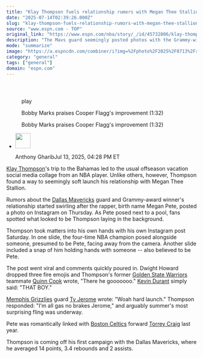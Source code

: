 ```yaml
---
title: "Klay Thompson fuels relationship rumors with Megan Thee Stallion"
date: "2025-07-14T02:39:26.000Z"
slug: "klay-thompson-fuels-relationship-rumors-with-megan-thee-stallion"
source: "www.espn.com - TOP"
original_link: "https://www.espn.com/nba/story/_/id/45732806/klay-thompson-relationship-megan-thee-stallion-dallas-mavericks"
description: "The Mavs guard seemingly posted photos with the Grammy-winning rapper on Instagram."
mode: "summarize"
image: "https://a.espncdn.com/combiner/i?img=%2Fphoto%2F2025%2F0713%2Fr1518605_643x362_16%2D9.png"
category: "general"
tags: ["general"]
domain: "espn.com"
---
```

<div id="readability-page-1" class="page"><section id="article-feed" data-behavior="author_overlay article_header_news_feed_item_meta article_legal_footer"><article data-id="45732806" data-behavior="story_scroll story_progress iframe" data-src="/nba/story/_/id/45732806/klay-thompson-relationship-megan-thee-stallion-dallas-mavericks"><div><header></header><figure data-video="watch,640,360,45730114,whitelist-VG|SR|PA|UG|CV|MX|CI|TT|BR|MH|KE|BS|CM|ST|JM|EC|ZM|PW|SZ|SV|GB|UK|MS|NI|BJ|BQ|CR|GD|GF|CD|AW|MP|SC|VE|MF|ML|MG|GH|BB|BI|BZ|AS|BW|ET|TZ|BF|GY|SL|KN|MU|RE|TC|GN|FM|BM|ER|NG|BO|GU|MQ|MZ|AU|HT|PY|UM|KY|GW|US|PR|VI|UY|CG|NE|CU|NZ|KM|NA|AO|GP|CL|CO|LS|VC|CF|SX|TG|ZA|LR|AR|SS|MW|FJ|PE|AM|RW|SN|AG|GA|HN|GM|DO|GQ|GT|AI|ZW|LC|" data-cerebro-id="6873bb0eac2b6424ea643cbb" data-title="Bobby Marks praises Cooper Flagg's improvement" data-source="espn" data-contributing-partner="wsc"><div><picture><source srcset="https://a.espncdn.com/combiner/i?img=%2Fmedia%2Fmotion%2Fwsc%2F2025%2F0713%2Ff7500672%2D4e8a%2D43e0%2D88a6%2D6857ab366ac2%2Ff7500672%2D4e8a%2D43e0%2D88a6%2D6857ab366ac2.jpg&amp;w=943&amp;h=530&amp;cquality=80&amp;format=jpg" media="(min-width: 376px)"><source srcset="https://a.espncdn.com/combiner/i?img=%2Fmedia%2Fmotion%2Fwsc%2F2025%2F0713%2Ff7500672%2D4e8a%2D43e0%2D88a6%2D6857ab366ac2%2Ff7500672%2D4e8a%2D43e0%2D88a6%2D6857ab366ac2.jpg&amp;w=375&amp;cquality=80, https://a.espncdn.com/combiner/i?img=%2Fmedia%2Fmotion%2Fwsc%2F2025%2F0713%2Ff7500672%2D4e8a%2D43e0%2D88a6%2D6857ab366ac2%2Ff7500672%2D4e8a%2D43e0%2D88a6%2D6857ab366ac2.jpg&amp;w=750&amp;cquality=40&amp;format=jpg 2x" media="(max-width: 375px)"></picture><p><span data-id="45730114">play</span></p></div><figcaption><div><p><span>Bobby Marks praises Cooper Flagg's improvement (1:32)</span></p><p>Bobby Marks praises Cooper Flagg's improvement (1:32)</p></div></figcaption></figure><div><div><ul><li><p><img src="https://a.espncdn.com/combiner/i?img=/i/columnists/espn_generic_m.jpg&amp;h=80&amp;w=80&amp;scale=crop" alt="" width="40" height="40"></p><p>Anthony Gharib<span>Jul 13, 2025, 04:28 PM ET</span></p></li></ul></div><p><a href="https://www.espn.com/nba/player/_/id/6475/klay-thompson">Klay Thompson</a>'s trip to the Bahamas led to the usual offseason vacation social media collage from an NBA player. Unlike others, however, Thompson found a way to seemingly soft launch his relationship with Megan Thee Stallion.</p><p>Rumors about the <a data-clubhouse-guid="f00d1f4e-4ce6-d581-466c-5b52531cf7ad" href="https://www.espn.com/nba/team/_/name/dal/dallas-mavericks">Dallas Mavericks</a> guard and Grammy-award winner's relationship started swirling after the rapper, birth name Megan Pete, posted a photo on Instagram on Thursday. As Pete posed next to a pool, fans spotted what looked to be Thompson laying in the background.</p><p>Thompson took matters into his own hands with his own Instagram post Saturday. In one slide, the four-time NBA champion posed alongside someone, presumed to be Pete, facing away from the camera. Another slide included a snap of him holding hands with someone -- also believed to be Pete.</p><blockquote data-instgrm-captioned="" data-instgrm-permalink="https://www.instagram.com/p/DMBkrYiRzlU/?utm_source=ig_embed&amp;utm_campaign=loading" data-instgrm-version="14"></blockquote>
<p>The post went viral and comments quickly poured in. Dwight Howard dropped three fire emojis and Thompson's former <a data-clubhouse-guid="77a8546f-24bf-a333-8161-bf9f75396c49" href="https://www.espn.com/nba/team/_/name/gs/golden-state-warriors">Golden State Warriors</a> teammate <a href="https://www.espn.com/nba/player/_/id/2566745/quinn-cook">Quinn Cook</a> wrote, "There he gooooooo." <a data-player-guid="dc324fde-eee8-98e2-09ac-d31d8ad9909e" href="https://www.espn.com/nba/player/_/id/3202/kevin-durant">Kevin Durant</a> simply said: "THAT BOY."</p><p><a data-clubhouse-guid="af5d4942-aeb5-2d07-2a8a-f70b54617e51" href="https://www.espn.com/nba/team/_/name/mem/memphis-grizzlies">Memphis Grizzlies</a> guard <a data-player-guid="c3105754-89ce-5055-3b1b-61c45e7ce40a" href="https://www.espn.com/nba/player/_/id/4065733/ty-jerome">Ty Jerome</a> wrote: "Woah hard launch." Thompson responded: "I'm all gas no brakes Jerome," and arguably summer's most surprising fling was underway.</p><p>Pete was romantically linked with <a data-clubhouse-guid="2ca761df-5f60-b2e9-22ed-e099c46d889b" href="https://www.espn.com/nba/team/_/name/bos/boston-celtics">Boston Celtics</a> forward <a data-player-guid="91a15f7d-0a24-cb15-0c4b-0bb2ca44b791" href="https://www.espn.com/nba/player/_/id/2528693/torrey-craig">Torrey Craig</a> last year.</p><p>Thompson is coming off his first campaign with the Dallas Mavericks, where he averaged 14 points, 3.4 rebounds and 2 assists.</p>
</div></div></article></section></div>